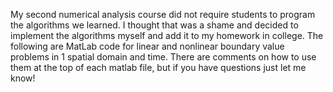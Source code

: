 My second numerical analysis course did not require students to program the algorithms we learned.
I thought that was a shame and decided to implement the algorithms myself and add it to my homework
in college. The following are MatLab code for linear and nonlinear boundary value problems in 1 spatial domain and time.
There are comments on how to use them at the top of each matlab file, but if you have questions just let me know!
